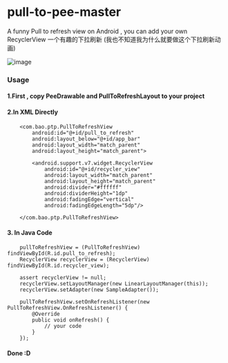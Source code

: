# pull-to-pee-master
A funny Pull to refresh view on Android , you can add your own RecyclerView
一个有趣的下拉刷新 (我也不知道我为什么就要做这个下拉刷新动画)

![image](https://github.com/LoranWong/pull-to-pee-master/blob/master/demo.gif)


### Usage

#### 1.First , copy PeeDrawable and PullToRefreshLayout to your project

#### 2.In XML  Directly

        <com.bao.ptp.PullToRefreshView
            android:id="@+id/pull_to_refresh"
            android:layout_below="@+id/app_bar"
            android:layout_width="match_parent"
            android:layout_height="match_parent">

            <android.support.v7.widget.RecyclerView
                android:id="@+id/recycler_view"
                android:layout_width="match_parent"
                android:layout_height="match_parent"
                android:divider="#ffffff"
                android:dividerHeight="1dp"
                android:fadingEdge="vertical"
                android:fadingEdgeLength="5dp"/>

        </com.bao.ptp.PullToRefreshView>
    
#### 3. In Java Code

        pullToRefreshView = (PullToRefreshView) findViewById(R.id.pull_to_refresh);
        RecyclerView recyclerView = (RecyclerView) findViewById(R.id.recycler_view);

        assert recyclerView != null;
        recyclerView.setLayoutManager(new LinearLayoutManager(this));
        recyclerView.setAdapter(new SampleAdapter());

        pullToRefreshView.setOnRefreshListener(new PullToRefreshView.OnRefreshListener() {
            @Override
            public void onRefresh() {
                // your code
            }
        });


#### Done :D
